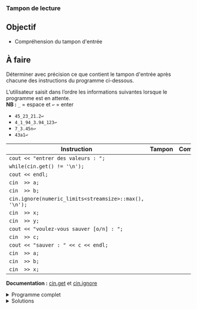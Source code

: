 ### Tampon de lecture

## Objectif
- Compréhension du tampon d'entrée

## À faire
Déterminer avec précision ce que contient le tampon d'entrée après chacune des instructions du programme ci-dessous.

L’utilisateur saisit dans l’ordre les informations suivantes lorsque le programme est en attente.
<br>**NB :** `_`  = espace et `↩︎` = enter

- `45_23_21.2↩︎`
- `4_1_94_3.94_123↩︎`
- `7_3.45n↩︎`
- `43a1↩︎`



| Instruction 	                                       |  Tampon           | Commentaire                              |
|-------------------------------------------------------|-------------------|------------------------------------------|
|`cout << "entrer des valeurs : ";`                     |                   |                                          |
|`while(cin.get() != '\n');`                            |                   |                                          |
|`cout << endl;`                                        |                   |                                          |
|`cin  >> a;`                                           |                   |                                          |
|`cin  >> b;`                                           |                   |                                          |
|`cin.ignore(numeric_limits<streamsize>::max(), '\n');` |                   |                                          |
|`cin  >> x;`                                           |                   |                                          |
|`cin  >> y;`                                           |                   |                                          |
|`cout << "voulez-vous sauver [o/n] : ";`               |                   |                                          |
|`cin  >> c;`                                           |                   |                                          |
|`cout << "sauver : " << c << endl;`                    |                   |                                          |
|`cin  >> a;`                                           |                   |                                          |
|`cin  >> b;`                                           |                   |                                          |
|`cin  >> x;`                                           |                   |                                          |

**Documentation :** [cin.get](https://cplusplus.com/reference/istream/istream/get) et [cin.ignore](https://cplusplus.com/reference/istream/istream/ignore)

<details>
<summary>Programme complet</summary>

~~~cpp
#include <iostream>  // cout et cin
#include <limits>    // numeric_limits<streamsize>::max()

using namespace std;

int main() {
   int      a, b;
   double   x, y;
   char     c;
   
   cout << "entrer des valeurs : ";   
   while(cin.get() != '\n');
   cout << endl;
   cin  >> a;
   cin  >> b;
   cin.ignore(numeric_limits<streamsize>::max(), '\n');
   cin  >> x;
   cin  >> y;
   cout << "voulez-vous sauver [o/n] : ";
   cin  >> c;
   cout << "sauver : " << c << endl;
   cin  >> a;
   cin  >> b;
   cin  >> x;

   cout << "presser ENTER pour quitter";
   cin.ignore(numeric_limits<streamsize>::max(), '\n');
}
~~~

</details>

<details>
<summary>Solutions</summary>

| Instruction 	                        |  Tampon           | Commentaire                              |
|----------------------------------------|-------------------|------------------------------------------|
|`cout << "entrer des valeurs : ";`      | `∅`               | le tampon d'entrée est initialisé ∅      |
|`while(cin.get() != '\n');`             | `∅`               | les valeurs `45_23_21.2↩︎` sont perdues  |
|`cout << endl;`                         | `∅`               | ne modifie pas le tampon d'entrée        |
|`cin  >> a;`                            | `_1_94_3.94_123↩︎`| `4_1_94_3.94_123↩︎` 4 => a                |
|`cin  >> b;`                            | `_94_3.94_123↩︎`  | `_1_94_3.94_123↩︎` 1 => b                 |
|`cin.ignore(...);`                      | `∅`               | les valeurs `_94_3.94_123↩︎` sont perdues|
|`cin  >> x;`                            | `_3.45n↩︎`        | `7_3.45n↩︎` 7 => x                        |
|`cin  >> y;`                            | `n↩︎`             | `3.45n↩︎` 3.45 => y                       |
|`cout << "voulez-vous sauver [o/n] : ";`| `n↩︎`             | ne modifie pas le tampon d'entrée        |
|`cin  >> c;`                            | `↩︎`              | `n↩︎` 'n' => c                            |
|`cout << "sauver : " << c << endl;`     | `↩︎`              | ne modifie pas le tampon d'entrée        |
|`cin  >> a;`                            | `a1↩︎`            | `43a1↩︎` 43 => a                          |
|`cin  >> b;`                            | `a1↩︎`            | 'a' pas un `int` => plante le flux       |
|`cin  >> x;`                            | `a1↩︎`            | le flux est planté, passe tout droit     |

### Conclusions

1. le tampon ne peut pas être traité s'il est vide (lu, traité, ...)
1. lorsque le tampon est vide, une lecture met l'exécution du programme en pause jusqu'à la saisie de valeur(s) suivi de ENTER `↩︎`
1. les espaces précédant une valeurs sont consommées
1. la lecture s'arrête dès la rencontre d'un caractère incompatible avec le type considéré (12 345 => 12, 345 et 1a2 => 1, 'a', 2)
1. les valeurs non consommées restent dans le flux (dans cet exemple : lecture de 'n' dans c)
1. une valeur incompatible avec l'opérateur de flux (ex 'a' => int) fait planter le flux, ce qui ne déclenche pas d'erreur
1. lorsque le flux est planté, les lectures sont ignorées (le flux n'est pas utilisable, ni même pour vider le flux)
1. une bonne pratique est de **vider le flux après utilisation** y compris le `↩︎` restant<br>avec typiquement `cin.ignore(numeric_limits<streamsize>::max(), '\n');`

</details>

